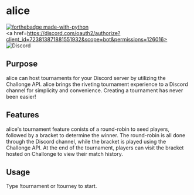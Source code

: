 # alice
[![forthebadge made-with-python](http://ForTheBadge.com/images/badges/made-with-python.svg)](https://www.python.org/)
<br>
<a href=https://discord.com/oauth2/authorize?client_id=723813871881551932&scope=bot&permissions=126016>
  <img src="https://discordapp.com/api/guilds/615786113394671619/widget.png" alt="Discord"/>
</a>

## Purpose
alice can host tournaments for your Discord server by utilizing the Challonge API. alice brings the riveting tournament experience to a Discord channel for simplicity and convenience. Creating a tournament has never been easier!

## Features
alice's tournament feature conists of a round-robin to seed players, followed by a bracket to determine the winner. The round-robin is all done through the Discord channel, while the bracket is played using the Challonge API. At the end of the tournament, players can visit the bracket hosted on Challonge to view their match history.

## Usage
Type !tournament or !tourney to start.
